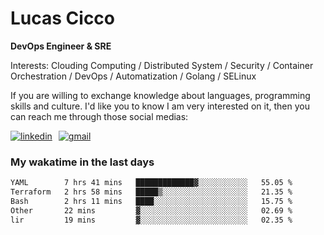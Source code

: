 # Lucas Cicco

**DevOps Engineer & SRE**

Interests: Clouding Computing / Distributed System / Security / Container Orchestration / DevOps / Automatization / Golang / SELinux

If you are willing to exchange knowledge about languages, programming skills and culture. I'd like you to know I am very interested on it, then you can reach me through those social medias:

<div style="display: flex; align-items: center; gap: 10px;">
  <a href="https://www.linkedin.com/in/lucas-vitor-de-cicco" target="_blank">
    <img
      src="https://img.shields.io/badge/-LinkedIn-%230077B5?style=for-the-badge&logo=linkedin&logoColor=white"
      alt="linkedin"
      target="_blank" 
    />
  </a>
  <a href="mailto:lucasvitorx1@gmail.com">
      <img
        src="https://img.shields.io/badge/-Gmail-%23333?style=for-the-badge&logo=gmail&logoColor=white"
        alt="gmail"
        target="_blank"
      />
  </a>
</div>

### My wakatime in the last days

<!--START_SECTION:waka-->

```txt
YAML        7 hrs 41 mins   █████████████▓░░░░░░░░░░░   55.05 %
Terraform   2 hrs 58 mins   █████▒░░░░░░░░░░░░░░░░░░░   21.35 %
Bash        2 hrs 11 mins   ████░░░░░░░░░░░░░░░░░░░░░   15.75 %
Other       22 mins         ▓░░░░░░░░░░░░░░░░░░░░░░░░   02.69 %
lir         19 mins         ▓░░░░░░░░░░░░░░░░░░░░░░░░   02.35 %
```

<!--END_SECTION:waka-->

